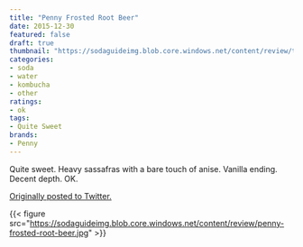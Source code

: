 ```yaml
---
title: "Penny Frosted Root Beer"
date: 2015-12-30
featured: false
draft: true
thumbnail: "https://sodaguideimg.blob.core.windows.net/content/review/thumbs/penny-frosted-root-beer.jpg"
categories:
- soda
- water
- kombucha
- other
ratings:
- ok
tags:
- Quite Sweet
brands:
- Penny
---
```


Quite sweet. Heavy sassafras with a bare touch of anise. Vanilla ending. Decent depth. OK.

[Originally posted to Twitter.](https://twitter.com/Cavorter/status/682302544819929088)

{{< figure src="https://sodaguideimg.blob.core.windows.net/content/review/penny-frosted-root-beer.jpg" >}}

